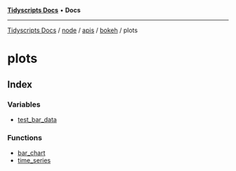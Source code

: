 [**Tidyscripts Docs**](../../../../../../../../README.md) • **Docs**

***

[Tidyscripts Docs](../../../../../../../../globals.md) / [node](../../../../../../README.md) / [apis](../../../../README.md) / [bokeh](../../README.md) / plots

# plots

## Index

### Variables

- [test\_bar\_data](variables/test_bar_data.md)

### Functions

- [bar\_chart](functions/bar_chart.md)
- [time\_series](functions/time_series.md)
